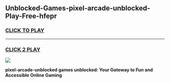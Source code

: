 
## Unblocked-Games-pixel-arcade-unblocked-Play-Free-hfepr
<h3>
<a href="https://premium76.site?title=pixel-arcade-unblocked&ref=23A">CLICK TO PLAY</a></h3>
<hr>

<h3>
<a href="https://premium76.site?title=pixel-arcade-unblocked&ref=23A">CLICK 2 PLAY</a>
  
</h3>

<a href="https://premium76.site?title=pixel-arcade-unblocked&ref=23A"><img src="https://clearcache.store/games.png"></a>


**pixel-arcade-unblocked games unblocked: Your Gateway to Fun and Accessible Online Gaming**

